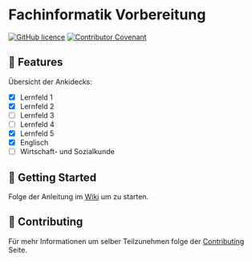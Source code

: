 # Fachinformatik Vorbereitung

[![GitHub licence](https://img.shields.io/badge/license-CC%20BY--NC--SA%204.0-orange)](LICENSE)
[![Contributor Covenant](https://img.shields.io/badge/Contributor%20Covenant-2.1-4baaaa.svg)](.github/CODE_OF_CONDUCT.md)

## 💫 Features

Übersicht der Ankidecks:
- [x] Lernfeld 1
- [x] Lernfeld 2
- [ ] Lernfeld 3
- [ ] Lernfeld 4
- [x] Lernfeld 5
- [x] Englisch
- [ ] Wirtschaft- und Sozialkunde

## 🚀 Getting Started

Folge der Anleitung im [Wiki](https://github.com/Niklashere/Fachinformatik-Vorbereitungen/wiki/Getting-started) um zu starten.

## 💾 Contributing

Für mehr Informationen um selber Teilzunehmen folge der [Contributing](https://github.com/Niklashere/Fachinformatik-Vorbereitungen/wiki/Contributing) Seite.